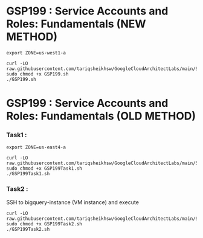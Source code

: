 # GSP199 : Service Accounts and Roles: Fundamentals (NEW METHOD)


```
export ZONE=us-west1-a
```

```
curl -LO raw.githubusercontent.com/tariqsheikhsw/GoogleCloudArchitectLabs/main/Solutions/GSP199.sh
sudo chmod +x GSP199.sh
./GSP199.sh
```


# GSP199 : Service Accounts and Roles: Fundamentals (OLD METHOD) 

### Task1 :

```
export ZONE=us-east4-a
```

```
curl -LO raw.githubusercontent.com/tariqsheikhsw/GoogleCloudArchitectLabs/main/Solutions/GSP199Task1.sh
sudo chmod +x GSP199Task1.sh
./GSP199Task1.sh
```


### Task2 :

SSH to bigquery-instance (VM instance) and execute 

```
curl -LO raw.githubusercontent.com/tariqsheikhsw/GoogleCloudArchitectLabs/main/Solutions/GSP199Task2.sh
sudo chmod +x GSP199Task2.sh
./GSP199Task2.sh
```
